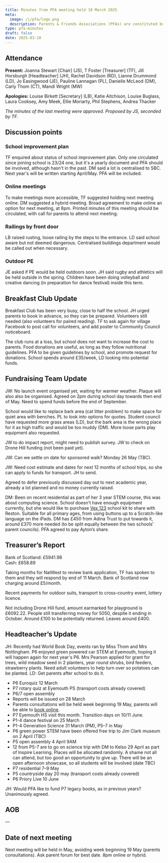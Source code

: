 ```yaml
---
title: Minutes from PFA meeting held 10 March 2025
meta:
  image: /i/pfa/logo.png
  description: Parents & Friends Associations (PFAs) are constituted bodies, which support the school and the broader community. They are independent from the school and the local authority.
type: pfa-minutes
draft: false
date: 2025-03-10
---
```



## Attendance

**Present:** Joanna Stewart [Chair] (JS), T Foster [Treasurer] (TF), Jill Horsburgh [Headteacher] (JH), Rachel Davidson (RD), Lianne Drummond (LD), Jo Easingwood (JE), Pauline Lannagan (PL), Danielle McLeod (DM), Carly Thom (CT), Mandi Wright (MW)

**Apologies:** Louise Birkett [Secretary] (LB), Katie Aitchison, Louise Buglass, Laura Cooksey, Amy Meek, Ellie Moriarty, Phil Stephens, Andrea Thacker

*The minutes of the last meeting were approved. Proposed by JS, seconded by TF.*

## Discussion points

### School improvement plan

TF enquired about status of school improvement plan. Only one circulated since joining school is 23/24 one, but it's a yearly document and PFA should be involved, although hasn't in the past. DM said a lot is centralised to SBC. Next year's will be written starting April/May. PFA will be included.

### Online meetings

To make meetings more accessible, TF suggested holding next meeting online. DM suggested a hybrid meeting. Broad agreement to make online an option for next meeting, at 8pm. Printed minutes of this meeting should be circulated, with call for parents to attend next meeting.


### Railings by front door

LB raised rusting, loose railing by the steps to the entrance. LD said school aware but not deemed dangerous. Centralised buildings department would be called out when necessary.

### Outdoor PE

JE asked if PE would be held outdoors soon. JH said rugby and athletics will be held outside in the spring. Children have been doing volleyball and creative dancing (in preparation for dance festival) inside this term.

## Breakfast Club Update

Breakfast Club has been very busy, close to half the school. JH urged parents to book in advance, so they can be prepared. Volunteers still needed (also volunteers for paired reading). TF to ask again for village Facebook to post call for volunteers, and add poster to Community Council noticeboard.

The club runs at a loss, but school does not want to increase the cost to parents. Food donations are useful, as long as they follow nutritional guidelines. PFA to be given guidelines by school, and promote request for donations. School spends around £35/week, LD looking into potential funds.

## Fundraising Team Update

JW: No launch event organised yet, waiting for warmer weather. Plaque will also also be organised. Agreed on 2pm during school day towards then end of May. Need to spend funds before the end of September.

School would like to replace bark area (cat litter problem) to make space for quiet area with benches. PL to look into options for quotes. Student council have requested more grass areas (LD), but the bark area is the wrong place for it as high traffic and would be too muddy (DM). More loose parts play equipment also requested.

JW to do impact report, might need to publish survey. JW to check on Drone Hill funding (not been paid yet).

JW: Can we settle on date for sponsored walk? Monday 26 May (TBC).

JW: Need cost estimate and dates for next 12 months of school trips, so she can apply to funds for transport. JH to send.

Agreed to defer previously discussed day out to next academic year, already a lot planned and no money currently raised.

DM: Been on recent residential as part of her 3 year STEM course, this was about computing science. School doesn't have enough equipment currently, but she would like to purchase [Vex 123](https://www.vexrobotics.com/123) school kit to share with Reston. Suitable for all primary ages, from using buttons up to a Scratch-like language on the iPads. DM has £450 from Adina Trust to put towards it, around £370 more needed (to be split equally between the two schools’ parent councils). PFA agreed to pay Ayton’s share.

## Treasurer’s Report

Bank of Scotland: £5941.98  
Cash: £658.89

Taking months for NatWest to review bank application, TF has spoken to them and they will respond by end of 11 March. Bank of Scotland now charging around £5/month.

Recent payments for outdoor suits, transport to cross-country event, lottery licence.

Not including Drone Hill fund, amount earmarked for playground is £6092.22. People still transferring money for 5050, despite it ending in October. Around £100 to be potentially returned. Leaves around £400.


## Headteacher’s Update

JH: Recently had World Book Day, events ran by Miss Thom and Mrs Nottingham. P6 enjoyed green powered car STEM at Eyemouth, hoping it will happen again for next year's P6. Mrs Pearson applied for grant for trees, wild meadow seed in 2 planters, year round shrubs, bird feeders, strawberry plants. Need adult volunteers to help turn over so potatoes can be planted. LD: Get parents after school to do it.

* P6 Euroquiz 12 March
* P7 rotary quiz at Eyemouth PS (transport costs already covered)
* P6/7 open assembly
* Reports will be issued on 28 March
* Parents consultations will be held week beginning 19 May, parents will be able to [book online](https://parents-booking.co.uk/aytonps).
* P7 Eyemouth HS visit this month. Transition days on 10/11 June.
* P1-4 dance festival on 25 March
* P1-4 Generation Science 31 March (PM), P5–7 in May
* P6 green power STEM have been offered free trip to Jim Clark museum on 2 April (TBC)
* P5 open assembly 4 April 9AM
* 12 from P5-7 are to go on science trip with DM to Kelso 29 April as part of Inspire Learning. Places will be allocated randomly. A shame not all can attend, but too good an opportunity to give up. There will be an open afternoon showcase, so all students will be involved (date TBC)
* P7 residential 7–9 May
* P5 countryside day 20 may (transport costs already covered)
* P6 Priory Live 10 June

JH: Would PFA like to fund P7 legacy books, as in previous years? Unanimously agreed.

## AOB

—

## Date of next meeting

Next meeting will be held in May, avoiding week beginning 19 May (parents consultations). Ask parent forum for best date. 8pm online or hybrid.
